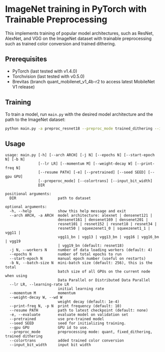 # ImageNet training in PyTorch with Trainable Preprocessing

This implements training of popular model architectures, such as ResNet, AlexNet, and VGG on the ImageNet dataset with trainable preprocessing such as trained color conversion and trained dithering.

## Prerequisites

* PyTorch (last tested with v1.4.0)
* Torchvision (last tested with v0.5.0)
* Brevitas (branch quant_mobilenet_v1_4b-r2 to access latest MobileNet V1 release)

## Training

To train a model, run `main.py` with the desired model architecture and the path to the ImageNet dataset:

```bash
python main.py -a preproc_resnet18 --preproc_mode trained_dithering --input_bit_width 4 [imagenet-folder with train and val folders]
```

## Usage

```
usage: main.py [-h] [--arch ARCH] [-j N] [--epochs N] [--start-epoch N] [-b N]
               [--lr LR] [--momentum M] [--weight-decay W] [--print-freq N]
               [--resume PATH] [-e] [--pretrained] [--seed SEED] [--gpu GPU]
               [--preperoc_mode] [--colortrans] [--input_bit_width]
               DIR

positional arguments:
  DIR                   path to dataset

optional arguments:
  -h, --help            show this help message and exit
  --arch ARCH, -a ARCH  model architecture: alexnet | densenet121 |
                        densenet161 | densenet169 | densenet201 |
                        resnet101 | resnet152 | resnet18 | resnet34 |
                        resnet50 | squeezenet1_0 | squeezenet1_1 | vgg11 |
                        vgg11_bn | vgg13 | vgg13_bn | vgg16 | vgg16_bn | vgg19
                        | vgg19_bn (default: resnet18)
  -j N, --workers N     number of data loading workers (default: 4)
  --epochs N            number of total epochs to run
  --start-epoch N       manual epoch number (useful on restarts)
  -b N, --batch-size N  mini-batch size (default: 256), this is the total
                        batch size of all GPUs on the current node when using
                        Data Parallel or Distributed Data Parallel
  --lr LR, --learning-rate LR
                        initial learning rate
  --momentum M          momentum
  --weight-decay W, --wd W
                        weight decay (default: 1e-4)
  --print-freq N, -p N  print frequency (default: 10)
  --resume PATH         path to latest checkpoint (default: none)
  -e, --evaluate        evaluate model on validation set
  --pretrained          use pre-trained model
  --seed SEED           seed for initializing training.
  --gpu GPU             GPU id to use.
  --preproc_mode        preprocessing mode: quant, fixed_dithering, trained dithering
  --colortrans          added trained color conversion
  --input_bit_width     input bit width
```
